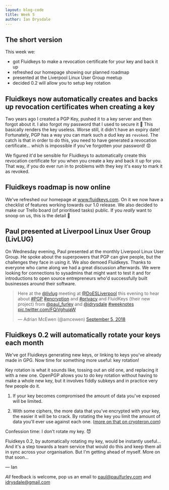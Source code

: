 ```yaml
---
layout: blog-code
title: Week 5
author: Ian Drysdale
---
```


## The short version

This week we:

* got Fluidkeys to make a revocation certificate for your key and back it up
* refreshed our homepage showing our planned roadmap
* presented at the Liverpool Linux User Group meetup
* decided 0.2 will allow you to setup key rotation

## Fluidkeys now automatically creates and backs up revocation certificates when creating a key

Two years ago I created a PGP Key, pushed it to a key server and then forgot about it. I also forgot my password that I used to secure it 🤦‍ This basically renders the key useless. Worse still, it didn't have an expiry date! Fortunately, PGP has a way you can mark such a dud key as `revoked`. The catch is that in order to do this, you need to have generated a revocation certificate... which is impossible if you've forgotten your password! 😡

We figured it'd be sensible for Fluidkeys to automatically create this revocation certificate for you when you create a key and back it up for you. That way, if you do ever run in to problems with they key it's easy to mark it as revoked.

## Fluidkeys roadmap is now online

We've refreshed our homepage at www.fluidkeys.com. On it we now have a checklist of features working towards our 1.0 release. We also decided to make our Trello board (of prioritised tasks) public. If you _really_ want to snoop on us, this is the detail 🔎

## Paul presented at Liverpool Linux User Group (LivLUG)

On Wednesday evening, Paul presented at the monthly Liverpool Linux User Group. He spoke about the superpowers that PGP can give people, but the challenges they face in using it. We also demoed Fluidkeys. Thanks to everyone who came along we had a great discussion afterwards. We were looking for connections to sysadmins that might want to test it and for introductions to open source entrepreneurs who'd successfully built businesses around their software.

<blockquote class="twitter-tweet" data-lang="en"><p lang="en" dir="ltr">Here at the <a href="https://twitter.com/livlug?ref_src=twsrc%5Etfw">@livlug</a> meeting at <a href="https://twitter.com/DoESLiverpool?ref_src=twsrc%5Etfw">@DoESLiverpool</a> this evening to hear about <a href="https://twitter.com/hashtag/PGP?src=hash&amp;ref_src=twsrc%5Etfw">#PGP</a> <a href="https://twitter.com/hashtag/encryption?src=hash&amp;ref_src=twsrc%5Etfw">#encryption</a> and <a href="https://twitter.com/hashtag/privacy?src=hash&amp;ref_src=twsrc%5Etfw">#privacy</a> and FluidKeys (their new project) from <a href="https://twitter.com/paul_furley?ref_src=twsrc%5Etfw">@paul_furley</a> and <a href="https://twitter.com/idrysdale?ref_src=twsrc%5Etfw">@idrysdale</a> <a href="https://twitter.com/hashtag/weeknotes?src=hash&amp;ref_src=twsrc%5Etfw">#weeknotes</a> <a href="https://t.co/FQiVghujaW">pic.twitter.com/FQiVghujaW</a></p>&mdash; Adrian McEwen (@amcewen) <a href="https://twitter.com/amcewen/status/1037412682947874816?ref_src=twsrc%5Etfw">September 5, 2018</a></blockquote>
<script async src="https://platform.twitter.com/widgets.js" charset="utf-8"></script>

## Fluidkeys 0.2 will automatically rotate your keys each month

We've got Fluidkeys generating new keys, or linking to keys you've already made in GPG. Now time for something more useful: key rotation!

Key rotation is what it sounds like, tossing out an old one, and replacing it with a new one. OpenPGP allows you to do key rotation without having to make a whole new key, but it involves fiddly subkeys and in practice very few people do it.

1. If your key becomes compromised the amount of data you've exposed will be limited.

2. With some ciphers, the more data that you've encrypted with your key, the easier it will be to crack. By rotating the key you limit the amount of data you'll ever use against each one. ([more on that on crypteron.com](https://www.crypteron.com/blog/pci-dss-key-rotations-simplified/]))

Confession time: I don't rotate my key. 😈

Fluidkeys 0.2, by automatically rotating my key, would be instantly useful... And it's a step towards a team service that would do this and keep them all in sync across your organisation. But I'm getting ahead of myself. More on that soon...

— Ian

*All* feedback is welcome, pop us an email to [paul@paulfurley.com](mailto:paul@paulfurley.com) and [idrysdale@gmail.com](mailto:idrysdale@gmail.com)
